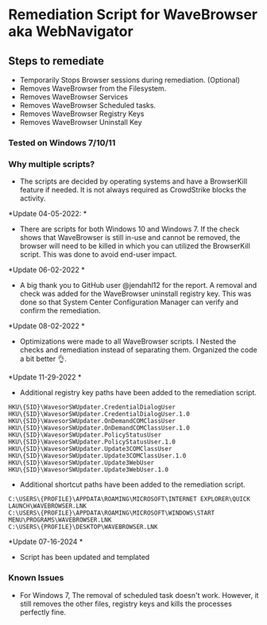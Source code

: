 # Remediation Script for WaveBrowser aka WebNavigator

## Steps to remediate

- Temporarily Stops Browser sessions during remediation. (Optional)
- Removes WaveBrowser from the Filesystem.
- Removes WaveBrowser Services
- Removes WaveBrowser Scheduled tasks.
- Removes WaveBrowser Registry Keys
- Removes WaveBrowser Uninstall Key

### Tested on Windows 7/10/11

### Why multiple scripts?

- The scripts are decided by operating systems and have a BrowserKill feature if needed.  It is not always required as CrowdStrike blocks the activity.

*Update 04-05-2022: *

- There are scripts for both Windows 10 and Windows 7.  If the check shows that WaveBrowser is still in-use and cannot be removed, the browser will need to be killed in which you can utilized the BrowserKill script.  This was done to avoid end-user impact.

*Update 06-02-2022 *

- A big thank you to GitHub user @jendahl12 for the report.  A removal and check was added for the WaveBrowser uninstall registry key.  This was done so that System Center Configuration Manager can verify and confirm the remediation.

*Update 08-02-2022 *

- Optimizations were made to all WaveBrowser scripts.  I Nested the checks and remediation instead of separating them.  Organized the code a bit better 👌.

*Update 11-29-2022 *

- Additional registry key paths have been added to the remediation script.

```
HKU\{SID}\WavesorSWUpdater.CredentialDialogUser
HKU\{SID}\WavesorSWUpdater.CredentialDialogUser.1.0
HKU\{SID}\WavesorSWUpdater.OnDemandCOMClassUser
HKU\{SID}\WavesorSWUpdater.OnDemandCOMClassUser.1.0
HKU\{SID}\WavesorSWUpdater.PolicyStatusUser
HKU\{SID}\WavesorSWUpdater.PolicyStatusUser.1.0
HKU\{SID}\WavesorSWUpdater.Update3COMClassUser
HKU\{SID}\WavesorSWUpdater.Update3COMClassUser.1.0
HKU\{SID}\WavesorSWUpdater.Update3WebUser
HKU\{SID}\WavesorSWUpdater.Update3WebUser.1.0
```

- Additional shortcut paths have been added to the remediation script.

```
C:\USERS\{PROFILE}\APPDATA\ROAMING\MICROSOFT\INTERNET EXPLORER\QUICK LAUNCH\WAVEBROWSER.LNK
C:\USERS\{PROFILE}\APPDATA\ROAMING\MICROSOFT\WINDOWS\START MENU\PROGRAMS\WAVEBROWSER.LNK
C:\USERS\{PROFILE}\DESKTOP\WAVEBROWSER.LNK
```

*Update 07-16-2024 *
- Script has been updated and templated

### Known Issues
- For Windows 7, The removal of scheduled task doesn't work.  However, it still removes the other files, registry keys and kills the processes perfectly fine.

